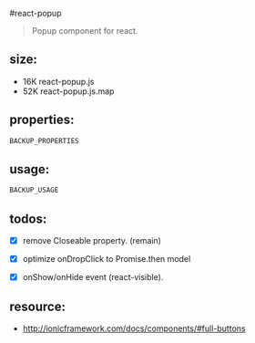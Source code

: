 #react-popup
> Popup component for react.

## size:
+ 16K	react-popup.js
+ 52K	react-popup.js.map


## properties:
```javascript
BACKUP_PROPERTIES
```

## usage:
```jsx
BACKUP_USAGE
```

## todos:
+ [x] remove Closeable property. (remain)
+ [x] optimize onDropClick to Promise.then model
+ [x] onShow/onHide event (react-visible).


## resource:
+ http://ionicframework.com/docs/components/#full-buttons

